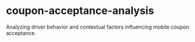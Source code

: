 # coupon-acceptance-analysis
Analyzing driver behavior and contextual factors influencing mobile coupon acceptance.
